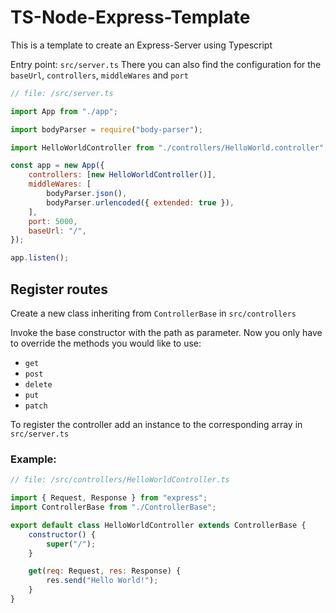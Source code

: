# TS-Node-Express-Template

This is a template to create an Express-Server using Typescript

Entry point: `src/server.ts`
There you can also find the configuration for the `baseUrl`, `controllers`, `middleWares` and `port`

```js
// file: /src/server.ts

import App from "./app";

import bodyParser = require("body-parser");

import HelloWorldController from "./controllers/HelloWorld.controller";

const app = new App({
    controllers: [new HelloWorldController()],
    middleWares: [
        bodyParser.json(),
        bodyParser.urlencoded({ extended: true }),
    ],
    port: 5000,
    baseUrl: "/",
});

app.listen();
```

## Register routes

Create a new class inheriting from `ControllerBase` in `src/controllers`

Invoke the base constructor with the path as parameter.
Now you only have to override the methods you would like to use:

-   `get`
-   `post`
-   `delete`
-   `put`
-   `patch`

To register the controller add an instance to the corresponding array in `src/server.ts`

### Example:

```js
// file: /src/controllers/HelloWorldController.ts

import { Request, Response } from "express";
import ControllerBase from "./ControllerBase";

export default class HelloWorldController extends ControllerBase {
    constructor() {
        super("/");
    }

    get(req: Request, res: Response) {
        res.send("Hello World!");
    }
}
```
